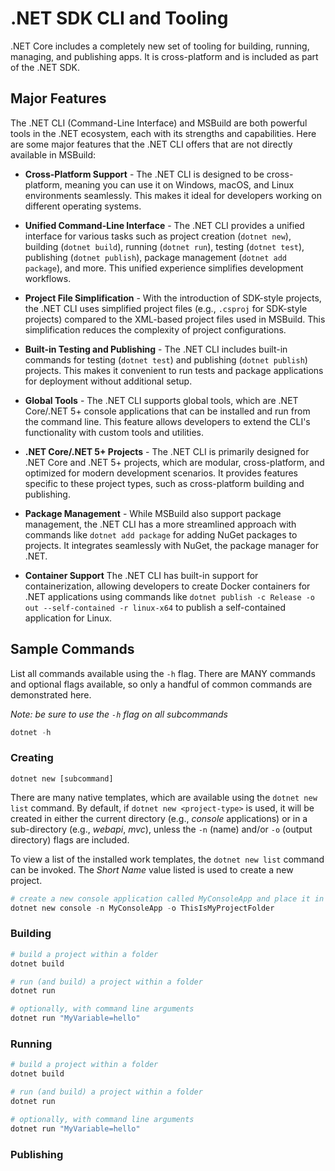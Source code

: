 # .NET SDK CLI and Tooling

.NET Core includes a completely new set of tooling for building, running, managing, and publishing apps. It is cross-platform and is included as part of the .NET SDK. 

## Major Features

The .NET CLI (Command-Line Interface) and MSBuild are both powerful tools in the .NET ecosystem, each with its strengths and capabilities. Here are some major features that the .NET CLI offers that are not directly available in MSBuild:

- **Cross-Platform Support** - The .NET CLI is designed to be cross-platform, meaning you can use it on Windows, macOS, and Linux environments seamlessly. This makes it ideal for developers working on different operating systems.

- **Unified Command-Line Interface** - The .NET CLI provides a unified interface for various tasks such as project creation (`dotnet new`), building (`dotnet build`), running (`dotnet run`), testing (`dotnet test`), publishing (`dotnet publish`), package management (`dotnet add package`), and more. This unified experience simplifies development workflows.

- **Project File Simplification** - With the introduction of SDK-style projects, the .NET CLI uses simplified project files (e.g., `.csproj` for SDK-style projects) compared to the XML-based project files used in MSBuild. This simplification reduces the complexity of project configurations.

- **Built-in Testing and Publishing** - The .NET CLI includes built-in commands for testing (`dotnet test`) and publishing (`dotnet publish`) projects. This makes it convenient to run tests and package applications for deployment without additional setup.

- **Global Tools** - The .NET CLI supports global tools, which are .NET Core/.NET 5+ console applications that can be installed and run from the command line. This feature allows developers to extend the CLI's functionality with custom tools and utilities.

- **.NET Core/.NET 5+ Projects** - The .NET CLI is primarily designed for .NET Core and .NET 5+ projects, which are modular, cross-platform, and optimized for modern development scenarios. It provides features specific to these project types, such as cross-platform building and publishing.

- **Package Management** - While MSBuild also support package management, the .NET CLI has a more streamlined approach with commands like `dotnet add package` for adding NuGet packages to projects. It integrates seamlessly with NuGet, the package manager for .NET.

- **Container Support** The .NET CLI has built-in support for containerization, allowing developers to create Docker containers for .NET applications using commands like `dotnet publish -c Release -o out --self-contained -r linux-x64` to publish a self-contained application for Linux.

## Sample Commands

List all commands available using the `-h` flag. There are MANY commands and optional flags available, so only a handful of common commands are demonstrated here.

*Note: be sure to use the `-h` flag on all subcommands*

```powershell
dotnet -h
```

### Creating

`dotnet new [subcommand]`

There are many native templates, which are available using the `dotnet new list` command. By default, if `dotnet new <project-type>` is used, it will be created in either the current directory (e.g., *console* applications) or in a sub-directory (e.g., *webapi*, *mvc*), unless the `-n` (name) and/or `-o` (output directory) flags are included.

To view a list of the installed work templates, the `dotnet new list` command can be invoked. The *Short Name* value listed is used to create a new project.

```powershell
# create a new console application called MyConsoleApp and place it in directory ThisIsMyProjectFolder
dotnet new console -n MyConsoleApp -o ThisIsMyProjectFolder
```

### Building

```powershell
# build a project within a folder
dotnet build

# run (and build) a project within a folder
dotnet run

# optionally, with command line arguments
dotnet run "MyVariable=hello"
```

### Running

```powershell
# build a project within a folder
dotnet build

# run (and build) a project within a folder
dotnet run

# optionally, with command line arguments
dotnet run "MyVariable=hello"
```


### Publishing